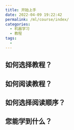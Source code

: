 ```yaml
---
title: 开始上手
date: 2022-04-09 19:22:42
permalink: /ml/course/index/
categories:
  - 机器学习
  - 教程
tags:
  - 
---
```


## 如何选择教程？

## 如何阅读教程？

## 如何选择阅读顺序？

## 您能学到什么？

